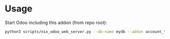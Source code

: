 # Usage

Start Odoo including this addon (from repo root):

```bash
python3 scripts/nix_odoo_web_server.py --db-name mydb --addon account_test
```
